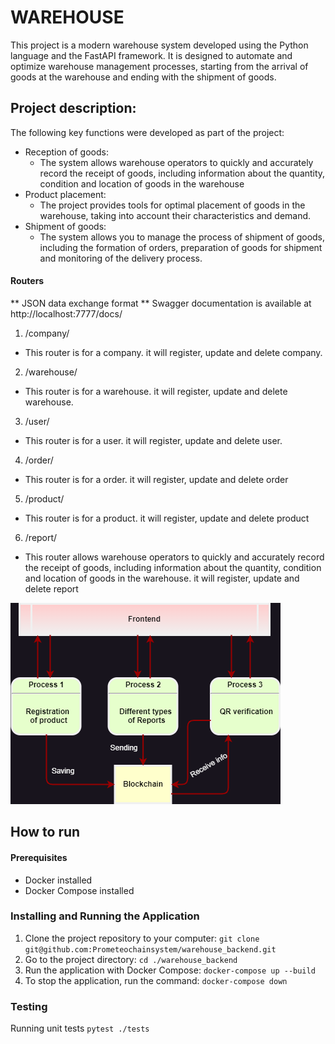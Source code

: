 # WAREHOUSE
This project is a modern warehouse system developed using the Python language and the FastAPI framework. It is designed to automate and optimize warehouse management processes, starting from the arrival of goods at the warehouse and ending with the shipment of goods.

## Project description:
The following key functions were developed as part of the project:

- Reception of goods:
  - The system allows warehouse operators to quickly and accurately record the receipt of goods, including information about the quantity, condition and location of goods in the warehouse
- Product placement:
  - The project provides tools for optimal placement of goods in the warehouse, taking into account their characteristics and demand.
- Shipment of goods:
  - The system allows you to manage the process of shipment of goods, including the formation of orders, preparation of goods for shipment and monitoring of the delivery process.

#### Routers
** JSON data exchange format **
Swagger documentation is available at http://localhost:7777/docs/

1. /company/
  - This router is for a company. it will register, update and delete company.
2. /warehouse/
  - This router is for a warehouse. it will register, update and delete warehouse.
3. /user/
  - This router is for a user. it will register, update and delete user.
4. /order/
  - This router is for a order. it will register, update and delete order
5. /product/
  - This router is for a product. it will register, update and delete product
6. /report/
  - This router allows warehouse operators to quickly and accurately record the receipt of goods, including information about the quantity, condition and location of goods in the warehouse. it will register, update and delete report

![Scheme with Blockchain](warehouse.png)

## How to run

#### Prerequisites
- Docker installed
- Docker Compose installed
  
### Installing and Running the Application
1. Clone the project repository to your computer:
``` git clone git@github.com:Prometeochainsystem/warehouse_backend.git ```
2. Go to the project directory:
``` cd ./warehouse_backend ```
3. Run the application with Docker Compose:
``` docker-compose up --build ```
4. To stop the application, run the command:
``` docker-compose down ```

### Testing

Running unit tests
``` pytest ./tests ```

